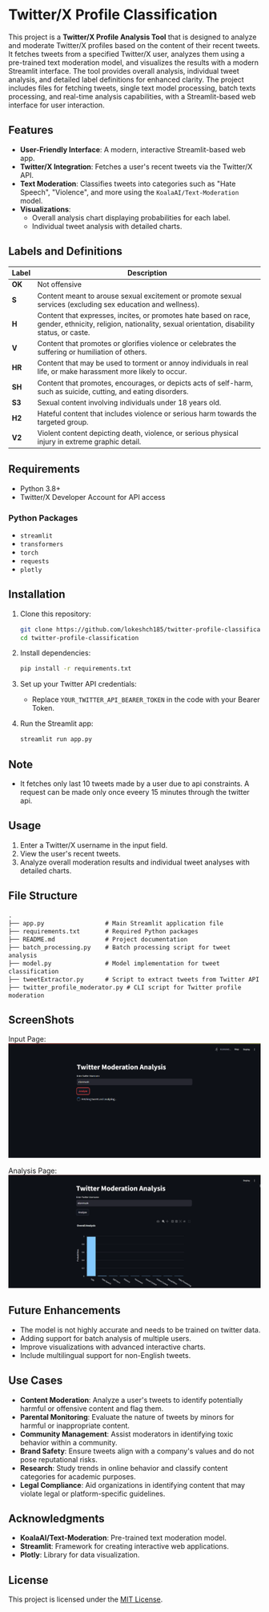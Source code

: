 # Twitter/X Profile Classification

This project is a **Twitter/X Profile Analysis Tool** that is designed to analyze and moderate Twitter/X profiles based on the content of their recent tweets. It fetches tweets from a specified Twitter/X user, analyzes them using a pre-trained text moderation model, and visualizes the results with a modern Streamlit interface. The tool provides overall analysis, individual tweet analysis, and detailed label definitions for enhanced clarity.
The project includes files for fetching tweets, single text model processing, batch texts processing, and real-time analysis capabilities, with a Streamlit-based web interface for user interaction.

## Features

- **User-Friendly Interface**: A modern, interactive Streamlit-based web app.
- **Twitter/X Integration**: Fetches a user's recent tweets via the Twitter/X API.
- **Text Moderation**: Classifies tweets into categories such as "Hate Speech", "Violence", and more using the `KoalaAI/Text-Moderation` model.
- **Visualizations**:
  - Overall analysis chart displaying probabilities for each label.
  - Individual tweet analysis with detailed charts.

## Labels and Definitions

| Label | Description |
|-------|-------------|
| **OK** | Not offensive |
| **S**  | Content meant to arouse sexual excitement or promote sexual services (excluding sex education and wellness). |
| **H**  | Content that expresses, incites, or promotes hate based on race, gender, ethnicity, religion, nationality, sexual orientation, disability status, or caste. |
| **V**  | Content that promotes or glorifies violence or celebrates the suffering or humiliation of others. |
| **HR** | Content that may be used to torment or annoy individuals in real life, or make harassment more likely to occur. |
| **SH** | Content that promotes, encourages, or depicts acts of self-harm, such as suicide, cutting, and eating disorders. |
| **S3** | Sexual content involving individuals under 18 years old. |
| **H2** | Hateful content that includes violence or serious harm towards the targeted group. |
| **V2** | Violent content depicting death, violence, or serious physical injury in extreme graphic detail. |

## Requirements

- Python 3.8+
- Twitter/X Developer Account for API access

### Python Packages
- `streamlit`
- `transformers`
- `torch`
- `requests`
- `plotly`

## Installation

1. Clone this repository:
   ```bash
   git clone https://github.com/lokeshch185/twitter-profile-classification.git
   cd twitter-profile-classification
   ```  

2. Install dependencies:
   ```bash
   pip install -r requirements.txt
   ```

3. Set up your Twitter API credentials:
   - Replace `YOUR_TWITTER_API_BEARER_TOKEN` in the code with your Bearer Token.

4. Run the Streamlit app:
   ```bash
   streamlit run app.py
   ```

## Note 

- It fetches only last 10 tweets made by a user due to api constraints. A request can be made only once eveery 15 minutes through the twitter api.


## Usage

1. Enter a Twitter/X username in the input field.
2. View the user's recent tweets.
3. Analyze overall moderation results and individual tweet analyses with detailed charts.

## File Structure

```
.
├── app.py                 # Main Streamlit application file
├── requirements.txt       # Required Python packages
├── README.md              # Project documentation
├── batch_processing.py    # Batch processing script for tweet analysis
├── model.py               # Model implementation for tweet classification
├── tweetExtractor.py      # Script to extract tweets from Twitter API
├── twitter_profile_moderator.py # CLI script for Twitter profile moderation

```


## ScreenShots

Input Page:
![Input Page](./input.png)

Analysis Page:
![Analysis Page](./output.png)

## Future Enhancements

- The model is not highly accurate and needs to be trained on twitter data.
- Adding support for batch analysis of multiple users.
- Improve visualizations with advanced interactive charts.
- Include multilingual support for non-English tweets.

## Use Cases

- **Content Moderation**: Analyze a user's tweets to identify potentially harmful or offensive content and flag them.
- **Parental Monitoring**: Evaluate the nature of tweets by minors for harmful or inappropriate content.
- **Community Management**: Assist moderators in identifying toxic behavior within a community.
- **Brand Safety**: Ensure tweets align with a company's values and do not pose reputational risks.
- **Research**: Study trends in online behavior and classify content categories for academic purposes.
- **Legal Compliance**: Aid organizations in identifying content that may violate legal or platform-specific guidelines.

## Acknowledgments

- **KoalaAI/Text-Moderation**: Pre-trained text moderation model.
- **Streamlit**: Framework for creating interactive web applications.
- **Plotly**: Library for data visualization.

## License

This project is licensed under the [MIT License](LICENSE).

